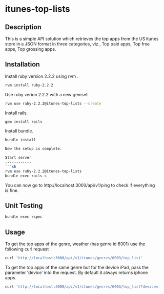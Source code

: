# itunes-top-lists

Description
-------------
This is a simple API solution which retrieves the top apps from the US itunes store in a JSON format in three categories, viz., Top paid apps, Top free apps, Top grossing apps.

Installation
------------

Install ruby version 2.2.2 using rvm .
```sh
rvm install ruby-2.2.2
```
Use ruby verion 2.2.2 with a new gemset
```sh
rvm use ruby-2.2.2@itunes-top-lists --create
```
Install rails.
```sh
gem install rails
```
Install bundle.
```sh
bundle install

Now the setup is complete.

Start server
------------
```sh
rvm use ruby-2.2.2@itunes-top-lists
bundle exec rails s
```
You can now go to http://localhost:3000/api/v1/ping to check if everything is fine.

Unit Testing
------------

```sh
bundle exec rspec
```

Usage
--------------
To get the top apps of the genre, weather (has genre id 6001) use the following curl request
```sh
curl 'http://localhost:3000/api/v1/itunes/genres/6003/top_list'
```

To get the top apps of the same genre but for the device iPad, pass the parameter 'device' into the request. By default it always returns iphone apps.
```sh
curl 'http://localhost:3000/api/v1/itunes/genres/6003/top_list?device=ipad'
```